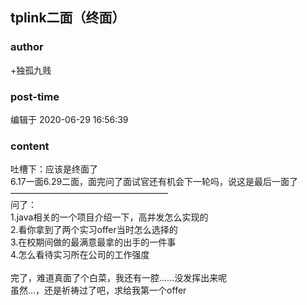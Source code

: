 ## tplink二面（终面）
### author 
+独孤九贱
### post-time 

编辑于  2020-06-29 16:56:39
### content 
<div class="post-topic-des nc-post-content">
 吐槽下：应该是终面了
 <br/>
 6.17一面6.29二面，面完问了面试官还有机会下一轮吗，说这是最后一面了
 <br/>
 ——————————————————
 <br/>
 问了：
 <br/>
 1.java相关的一个项目介绍一下，高并发怎么实现的
 <br/>
 2.看你拿到了两个实习offer当时怎么选择的
 <br/>
 3.在校期间做的最满意最拿的出手的一件事
 <br/>
 4.怎么看待实习所在公司的工作强度
 <br/>
 <br/>
 完了，难道真面了个白菜，我还有一腔......没发挥出来呢
 <br/>
 虽然…，还是祈祷过了吧，求给我第一个offer
</div>

